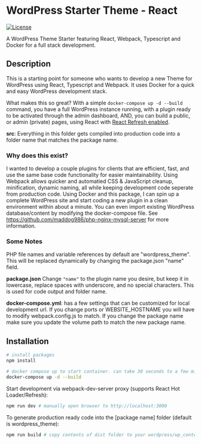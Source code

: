 # WordPress Starter Theme - React

[![License](https://img.shields.io/github/license/maddog986/wordpress-react-plugin-typescript-starter)](./LICENSE)

A WordPress Theme Starter featuring React, Webpack, Typescript and Docker for a full stack development.

## Description

This is a starting point for someone who wants to develop a new Theme for WordPress using React, Typescript and Webpack. It uses Docker for a quick and easy WordPress development stack.

What makes this so great? With a simple `docker-compose up -d --build` command, you have a full WordPress instance running, with a plugin ready to be activated through the admin dashboard, AND, you can build a public, or admin (private) pages, using React with [React Refresh enabled](https://github.com/pmmmwh/react-refresh-webpack-plugin).

**src**: Everything in this folder gets compiled into production code into a folder name that matches the package name.

### Why does this exist?

I wanted to develop a couple plugins for clients that are efficient, fast, and use the same base code functionality for easier maintainability. Using Webpack allows quicker and automatied CSS & JavaScript cleanup, minification, dynamic naming, all while keeping development code seperate from production code. Using Docker and this package, I can spin up a complete WordPress site and start coding a new plugin in a clean environment within about a minute. You can even import existing WordPress database/content by modifying the docker-compose file. See https://github.com/maddog986/php-nginx-mysql-server for more information.

### Some Notes

PHP file names and variable references by default are "wordpress_theme". This will be replaced dynamically by changing the package.json "name" field.

**package.json** Change `"name"` to the plugin name you desire, but keep it in lowercase, replace spaces with underscore, and no special characters. This is used for code output and folder name.

**docker-compose.yml**: has a few settings that can be customized for local development url. If you change ports or WEBSITE_HOSTNAME you will have to modify webpack.config.js to match. If you change the package name make sure you update the volume path to match the new package name.

## Installation

```sh
# install packages
npm install

# docker compose up to start container. can take 30 seconds to a few minutes to fully start.
docker-compose up -d --build
```

Start development via webpack-dev-server proxy (supports React Hot Loader/Refresh):

```sh
npm run dev # manually open browser to http://localhost:3000

```

To generate production ready code into the [package name] folder (default is wordpress_theme):

```sh
npm run build # copy contents of dist folder to your wordpress/wp_content/plugins/your_plugin
```

